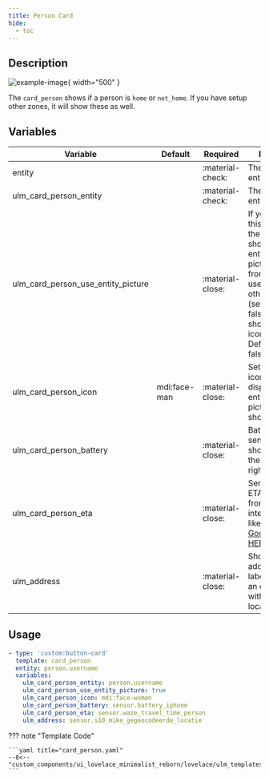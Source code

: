 ```yaml
---
title: Person Card
hide:
  - toc
---
```

<!-- markdownlint-disable MD046 -->

## Description

![example-image](../../assets/img/ulm_cards/card_person.png){ width="500" }

The `card_person` shows if a person is `home` or `not_home`. If you have setup other zones, it will show these as well.

## Variables

| Variable | Default | Required         | Notes             |
|----------|---------|------------------|-------------------|
| entity     |         | :material-check: | The person entity |
| ulm_card_person_entity     |         | :material-check: | The person entity |
| ulm_card_person_use_entity_picture |       | :material-close: | If you set this to true, the card shows the entity picture from your user, otherwise (set to false) shows the icon. Default is false. |
| ulm_card_person_icon | mdi:face-man | :material-close: | Sets the icon to display if entity picture not shown. |
| ulm_card_person_battery     |         | :material-close: | Battery sensor shown in the upper right corner |
| ulm_card_person_eta     |         | :material-close: | Sensor with ETA info from integrations like: [Waze](https://www.home-assistant.io/integrations/waze_travel_time/), [Google](https://www.home-assistant.io/integrations/google_travel_time/) and [HERE](https://www.home-assistant.io/integrations/here_travel_time/) |
| ulm_address     |         | :material-close: | Show an address as label, add an entity with a geo location |

## Usage

```yaml
- type: 'custom:button-card'
  template: card_person
  entity: person.username
  variables:
    ulm_card_person_entity: person.username
    ulm_card_person_use_entity_picture: true
    ulm_card_person_icon: mdi:face-woman
    ulm_card_person_battery: sensor.battery_iphone
    ulm_card_person_eta: sensor.waze_travel_time_person
    ulm_address: sensor.s10_mike_gegeocodeerde_locatie
```

??? note "Template Code"

    ```yaml title="card_person.yaml"
    --8<-- "custom_components/ui_lovelace_minimalist_reborn/lovelace/ulm_templates/card_templates/cards/card_person.yaml"
    ```
